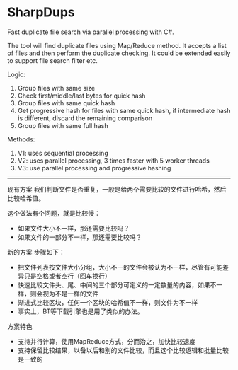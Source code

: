 # SharpDups
Fast duplicate file search via parallel processing with C#.

The tool will find duplicate files using Map/Reduce method. It accepts a list of files and then perform the duplicate checking. It could be extended easily to support file search filter etc.


Logic:

1. Group files with same size
2. Check first/middle/last bytes for quick hash
3. Group files with same quick hash
4. Get progressive hash for files with same quick hash, if intermediate hash is different, discard the remaining comparison
5. Group files with same full hash


Methods:

1. V1: uses sequential processing
2. V2: uses parallel processing, 3 times faster with 5 worker threads
3. V3: use parallel processing and progressive hashing


--------------------------

现有方案
我们判断文件是否重复，一般是给两个需要比较的文件进行哈希，然后比较哈希值。

这个做法有个问题，就是比较慢：
 - 如果文件大小不一样，那还需要比较吗？
 - 如果文件的一部分不一样，那还需要比较吗？

新的方案
步骤如下：
 - 把文件列表按文件大小分组，大小不一的文件会被认为不一样，尽管有可能差异只是空格或者空行（回车换行）
 - 快速比较文件头、尾、中间的三个部分可定义的一定数量的内容，如果不一样，则会视为不是一样的文件
 - 渐进式比较区块，任何一个区块的哈希值不一样，则文件为不一样
 - 事实上，BT等下载引擎也是用了类似的办法。

方案特色
 - 支持并行计算，使用MapReduce方式，分而治之，加快比较速度
 - 支持保留比较结果，以备以后和别的文件比较，而且这个比较逻辑和批量比较是一致的

